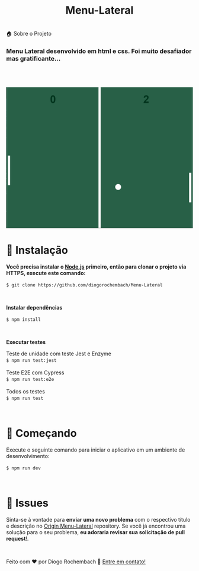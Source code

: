 <h1 align="center">
  Menu-Lateral
</h1>

<br>
🏠 Sobre o Projeto
<h3> Menu Lateral desenvolvido em html e css. Foi muito desafiador mas gratificante...</h3>
<br>
<br>
<br>

<img src="https://github.com/diogorochembach/Ping-Pong-DEV/blob/main/assets/telaPingPong.png?raw=true" />
<br>


# :construction_worker: Instalação

**Você precisa instalar o [Node.js](https://nodejs.org/en/download/) primeiro, então para clonar o projeto via HTTPS, execute este comando:**

```$ git clone https://github.com/diogorochembach/Menu-Lateral```

<br>

**Instalar dependências**

```$ npm install```

<br>

**Executar testes**

Teste de unidade com teste Jest e Enzyme
<br>
```$ npm run test:jest```
<br>
<br>
Teste E2E com Cypress
<br>```$ npm run test:e2e```
<br>
<br>
Todos os testes
<br>
```$ npm run test```

<br>

# :runner: Começando

Execute o seguinte comando para iniciar o aplicativo em um ambiente de desenvolvimento:

```$ npm run dev```

<br>


# :bug: Issues

Sinta-se à vontade para **enviar uma novo problema** com o respectivo título e descrição no [Origin Menu-Lateral](https://github.com/diogorochembach/Menu-Lateral) repository. Se você já encontrou uma solução para o seu problema, **eu adoraria revisar sua solicitação de pull request**!.

<br>





Feito com ♥ por Diogo Rochembach :wave: [Entre em contato!](https://www.linkedin.com/in/diogorochembach/)

